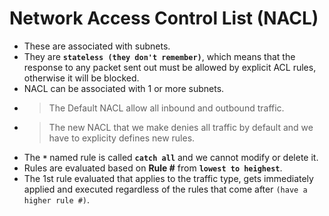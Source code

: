 # Network Access Control List (NACL)
- These are associated with subnets.
- They are **`stateless (they don't remember)`**, which means that the response to any packet sent out must be allowed by explicit ACL rules, otherwise it will be blocked.
- NACL can be associated with 1 or more subnets.
- > The Default NACL allow all inbound and outbound traffic.
- > The new NACL that we make denies all traffic by default and we have to explicity defines new rules.
- The **`*`** named rule is called **`catch all`** and we cannot modify or delete it.
- Rules are evaluated based on **Rule #** from **`lowest to heighest`**.
- The 1st rule evaluated that applies to the traffic type, gets immediately applied and executed regardless of the rules that come after `(have a higher rule #)`.